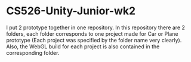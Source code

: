 # CS526-Unity-Junior-wk2
I put 2 prototype together in one repository. In this repository there are 2 folders, each folder corresponds to one project made for Car or Plane prototype (Each project was specified by the folder name very clearly). Also, the WebGL build for each project is also contained in the corresponding folder.
